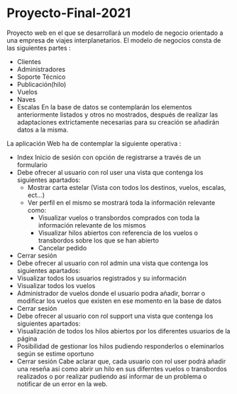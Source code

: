 # Proyecto-Final-2021
Proyecto web en el que se desarrollará un modelo de negocio orientado a una empresa de viajes interplanetarios.
El modelo de negocios consta de las siguientes partes :
 - Clientes
 - Administradores
 - Soporte Técnico
 - Publicación(hilo)
 - Vuelos
 - Naves
 - Escalas
En la base de datos se contemplarán los elementos anteriormente listados y otros no mostrados, después de realizar las adaptaciones extrictamente necesarias para su creación se añadirán datos a la misma.

La aplicación Web ha de contemplar la siguiente operativa :
- Index Inicio de sesión con opción de registrarse a través de un formulario
- Debe ofrecer al usuario con rol user una vista que contenga los siguientes apartados:
  - Mostrar carta estelar (Vista con todos los destinos, vuelos, escalas, ect...)
  - Ver perfil en el mismo se mostrará toda la información relevante como:
    - Visualizar vuelos o transbordos comprados con toda la información relevante de los mismos
    - Visualizar hilos abiertos con referencia de los vuelos o transbordos sobre los que se han abierto
    - Cancelar pedido
 - Cerrar sesión
- Debe ofrecer al usuario con rol admin una vista que contenga los siguientes apartados:
 - Visualizar todos los usuarios registrados y su información
 - Visualizar todos los vuelos
 - Administrador de vuelos donde el usuario podra añadir, borrar o modificar los vuelos que existen en ese momento en la base de datos
 - Cerrar sesión
- Debe ofrecer al usuario con rol support una vista que contenga los siguientes apartados:
 - Visualización de todos los hilos abiertos por los diferentes usuarios de la página
 - Posibilidad de gestionar los hilos pudiendo responderlos o eleminarlos según se estime oportuno
 - Cerrar sesión
Cabe aclarar que, cada usuario con rol user podrá añadir una reseña así como abrir un hilo en sus diferntes vuelos o transbordos realizados o por realizar
pudiendo así informar de un problema o notificar de un error en la web.
